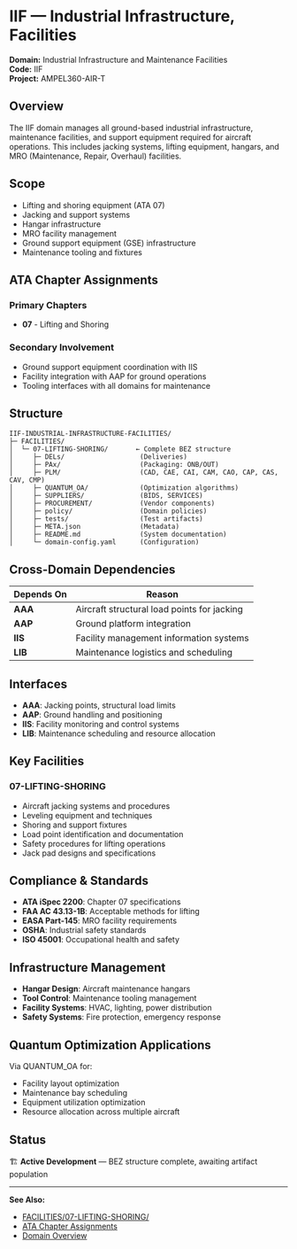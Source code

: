 # IIF — Industrial Infrastructure, Facilities

**Domain:** Industrial Infrastructure and Maintenance Facilities  
**Code:** IIF  
**Project:** AMPEL360-AIR-T

## Overview

The IIF domain manages all ground-based industrial infrastructure, maintenance facilities, and support equipment required for aircraft operations. This includes jacking systems, lifting equipment, hangars, and MRO (Maintenance, Repair, Overhaul) facilities.

## Scope

- Lifting and shoring equipment (ATA 07)
- Jacking and support systems
- Hangar infrastructure
- MRO facility management
- Ground support equipment (GSE) infrastructure
- Maintenance tooling and fixtures

## ATA Chapter Assignments

### Primary Chapters
- **07** - Lifting and Shoring

### Secondary Involvement
- Ground support equipment coordination with IIS
- Facility integration with AAP for ground operations
- Tooling interfaces with all domains for maintenance

## Structure

```
IIF-INDUSTRIAL-INFRASTRUCTURE-FACILITIES/
├─ FACILITIES/
│  └─ 07-LIFTING-SHORING/       ← Complete BEZ structure
│     ├─ DELs/                   (Deliveries)
│     ├─ PAx/                    (Packaging: ONB/OUT)
│     ├─ PLM/                    (CAD, CAE, CAI, CAM, CAO, CAP, CAS, CAV, CMP)
│     ├─ QUANTUM_OA/             (Optimization algorithms)
│     ├─ SUPPLIERS/              (BIDS, SERVICES)
│     ├─ PROCUREMENT/            (Vendor components)
│     ├─ policy/                 (Domain policies)
│     ├─ tests/                  (Test artifacts)
│     ├─ META.json               (Metadata)
│     ├─ README.md               (System documentation)
│     └─ domain-config.yaml      (Configuration)
```

## Cross-Domain Dependencies

| Depends On | Reason |
|------------|--------|
| **AAA** | Aircraft structural load points for jacking |
| **AAP** | Ground platform integration |
| **IIS** | Facility management information systems |
| **LIB** | Maintenance logistics and scheduling |

## Interfaces

- **AAA**: Jacking points, structural load limits
- **AAP**: Ground handling and positioning
- **IIS**: Facility monitoring and control systems
- **LIB**: Maintenance scheduling and resource allocation

## Key Facilities

### 07-LIFTING-SHORING
- Aircraft jacking systems and procedures
- Leveling equipment and techniques
- Shoring and support fixtures
- Load point identification and documentation
- Safety procedures for lifting operations
- Jack pad designs and specifications

## Compliance & Standards

- **ATA iSpec 2200**: Chapter 07 specifications
- **FAA AC 43.13-1B**: Acceptable methods for lifting
- **EASA Part-145**: MRO facility requirements
- **OSHA**: Industrial safety standards
- **ISO 45001**: Occupational health and safety

## Infrastructure Management

- **Hangar Design**: Aircraft maintenance hangars
- **Tool Control**: Maintenance tooling management
- **Facility Systems**: HVAC, lighting, power distribution
- **Safety Systems**: Fire protection, emergency response

## Quantum Optimization Applications

Via QUANTUM_OA for:
- Facility layout optimization
- Maintenance bay scheduling
- Equipment utilization optimization
- Resource allocation across multiple aircraft

## Status

🏗️ **Active Development** — BEZ structure complete, awaiting artifact population

---

**See Also:**
- [FACILITIES/07-LIFTING-SHORING/](./FACILITIES/07-LIFTING-SHORING/)
- [ATA Chapter Assignments](../../../1-DIMENSIONS/CANONICAL-TAXONOMY/ata-chapters.csv)
- [Domain Overview](../README.md)
